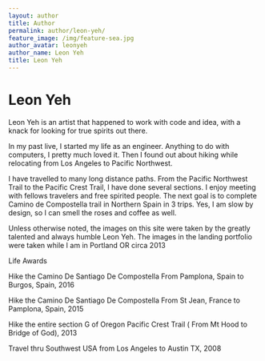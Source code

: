 ```yaml
---
layout: author
title: Author
permalink: author/leon-yeh/
feature_image: /img/feature-sea.jpg
author_avatar: leonyeh
author_name: Leon Yeh
title: Leon Yeh
---
```


# Leon Yeh

Leon Yeh is an artist that happened to work with code and idea, with a knack for looking for true spirits out there.

In my past live, I started my life as an engineer. Anything to do with computers, I pretty much loved it. Then I found out about hiking while relocating from Los Angeles to Pacific Northwest.

I have travelled to many long distance paths. From the Pacific Northwest Trail to the Pacific Crest Trail, I have done several sections. I enjoy meeting with fellows travelers and free spirited people. The next goal is to complete Camino de Compostella trail in Northern Spain in 3 trips. Yes, I am slow by design, so I can smell the roses and coffee as well.

Unless otherwise noted, the images on this site were taken by the greatly talented and always humble Leon Yeh. The images in the landing portfolio were taken while I am in Portland OR circa 2013

Life Awards

Hike the Camino De Santiago De Compostella
From Pamplona, Spain to Burgos, Spain, 2016



Hike the Camino De Santiago De Compostella
From St Jean, France to Pamplona, Spain, 2015



Hike the entire section G of Oregon Pacific Crest Trail ( From Mt Hood to Bridge of God), 2013



Travel thru Southwest USA from Los Angeles to Austin TX, 2008

